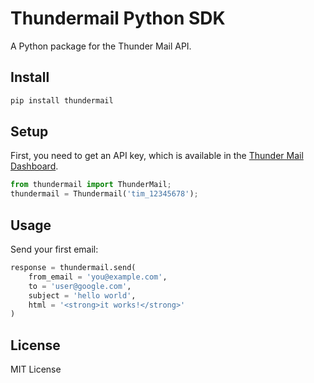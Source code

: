 # Thundermail Python SDK
A Python package for the Thunder Mail API.

## Install

```bash
pip install thundermail
```

## Setup

First, you need to get an API key, which is available in the [Thunder Mail Dashboard](https://thundermail.vercel.app/dashboard).

```python
from thundermail import ThunderMail;
thundermail = Thundermail('tim_12345678');
```

## Usage

Send your first email:

```python
response = thundermail.send(
    from_email = 'you@example.com',
    to = 'user@google.com',
    subject = 'hello world',
    html = '<strong>it works!</strong>'
)
```


## License

MIT License
